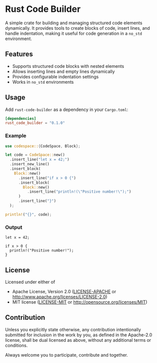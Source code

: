 # Rust Code Builder

A simple crate for building and managing structured code elements dynamically. It provides tools to create blocks of code, insert lines, and handle indentation, making it useful for code generation in a `no_std` environment.

## Features
- Supports structured code blocks with nested elements
- Allows inserting lines and empty lines dynamically
- Provides configurable indentation settings
- Works in `no_std` environments

## Usage

Add `rust-code-builder` as a dependency in your `Cargo.toml`:
```toml
[dependencies]
rust_code_builder = "0.1.0"
```

### Example
```rust
use codespace::{CodeSpace, Block};

let code = CodeSpace::new()
  .insert_line("let x = 42;")
  .insert_new_line()
  .insert_block(
    Block::new()
      .insert_line("if x > 0 {")
      .insert_block(
        Block::new()
          .insert_line("println!(\"Positive number!\");")
      )
      .insert_line("}")
  );

println!("{}", code);
```

### Output
```
let x = 42;

if x > 0 {
  println!("Positive number!");
}
```

## License

Licensed under either of

- Apache License, Version 2.0
  ([LICENSE-APACHE](LICENSE-APACHE) or <http://www.apache.org/licenses/LICENSE-2.0>)
- MIT license
  ([LICENSE-MIT](LICENSE-MIT) or <http://opensource.org/licenses/MIT>)

## Contribution

Unless you explicitly state otherwise, any contribution intentionally submitted
for inclusion in the work by you, as defined in the Apache-2.0 license, shall be
dual licensed as above, without any additional terms or conditions.

Always welcome you to participate, contribute and together.
